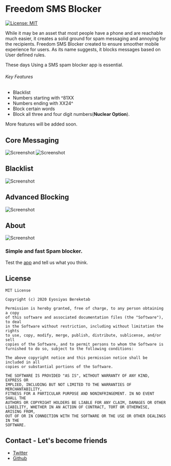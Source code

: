 # Freedom SMS Blocker
[![License: MIT](https://img.shields.io/badge/License-MIT-yellow.svg)](https://opensource.org/licenses/MIT)

While it may be an asset that most people have a phone and are reachable much easier, it creates a solid ground for spam messaging and annoying for the recipients.
Freedom SMS Blocker created to ensure smoother mobile experience for users. 
As its name suggests, it blocks messages based on User defined rules.


These days Using a SMS spam blocker app is essential.

###### Key Features
* Blacklist
* Numbers starting with ^81XX
* Numbers ending with XX24^
* Block certain words
* Block all three and four digit numbers(**Nuclear Option**).

More features will be added soon.

## Core Messaging
![Screenshot](https://github.com/devEyosiyas/FreedomSMSBlocker/blob/master/1.png?raw=true)
![Screenshot](https://github.com/devEyosiyas/FreedomSMSBlocker/blob/master/2.png?raw=true)
## Blacklist
![Screenshot](https://github.com/devEyosiyas/FreedomSMSBlocker/blob/master/3.png?raw=true)
## Advanced Blocking
![Screenshot](https://github.com/devEyosiyas/FreedomSMSBlocker/blob/master/4.png?raw=true)
## About
![Screenshot](https://github.com/devEyosiyas/FreedomSMSBlocker/blob/master/5.png?raw=true)

### Simple and fast Spam blocker.
Test the [app](https://raw.githubusercontent.com/devEyosiyas/FreedomSMSBlocker/master/Freedom%20SMS%20Blocker.apk) and tell us what you think.

## License
```
MIT License

Copyright (c) 2020 Eyosiyas Bereketab

Permission is hereby granted, free of charge, to any person obtaining a copy
of this software and associated documentation files (the "Software"), to deal
in the Software without restriction, including without limitation the rights
to use, copy, modify, merge, publish, distribute, sublicense, and/or sell
copies of the Software, and to permit persons to whom the Software is
furnished to do so, subject to the following conditions:

The above copyright notice and this permission notice shall be included in all
copies or substantial portions of the Software.

THE SOFTWARE IS PROVIDED "AS IS", WITHOUT WARRANTY OF ANY KIND, EXPRESS OR
IMPLIED, INCLUDING BUT NOT LIMITED TO THE WARRANTIES OF MERCHANTABILITY,
FITNESS FOR A PARTICULAR PURPOSE AND NONINFRINGEMENT. IN NO EVENT SHALL THE
AUTHORS OR COPYRIGHT HOLDERS BE LIABLE FOR ANY CLAIM, DAMAGES OR OTHER
LIABILITY, WHETHER IN AN ACTION OF CONTRACT, TORT OR OTHERWISE, ARISING FROM,
OUT OF OR IN CONNECTION WITH THE SOFTWARE OR THE USE OR OTHER DEALINGS IN THE
SOFTWARE.
```
## Contact - Let's become friends
* [Twitter](https://twitter.com/devEyosi)  
* [Github](https://github.com/devEyosiyas)
